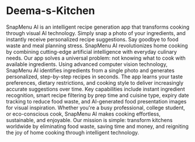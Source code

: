 # Deema-s-Kitchen
SnapMenu AI is an intelligent recipe generation app that transforms cooking through visual AI technology. Simply snap a photo of your ingredients, and instantly receive personalized recipe suggestions. Say goodbye to food waste and meal planning stress.
SnapMenu AI revolutionizes home cooking by combining cutting-edge artificial intelligence with everyday culinary needs. Our app solves a universal problem: not knowing what to cook with available ingredients.
Using advanced computer vision technology, SnapMenu AI identifies ingredients from a single photo and generates personalized, step-by-step recipes in seconds. The app learns your taste preferences, dietary restrictions, and cooking style to deliver increasingly accurate suggestions over time.
Key capabilities include instant ingredient recognition, smart recipe filtering by prep time and cuisine type, expiry date tracking to reduce food waste, and AI-generated food presentation images for visual inspiration. Whether you're a busy professional, college student, or eco-conscious cook, SnapMenu AI makes cooking effortless, sustainable, and enjoyable.
Our mission is simple: transform kitchens worldwide by eliminating food waste, saving time and money, and reigniting the joy of home cooking through intelligent technology.
